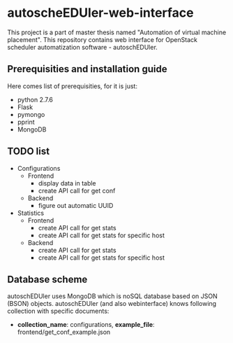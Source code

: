 # autoscheEDUler-web-interface

This project is a part of master thesis named "Automation of virtual machine placement". 
This repository contains web interface for OpenStack scheduler automatization software - autoschEDUler.

## Prerequisities and installation guide

Here comes list of prerequisities, for it is just:
* python 2.7.6
* Flask
* pymongo
* pprint
* MongoDB

## TODO list

* Configurations
  * Frontend
    * display data in table
    * create API call for get conf
  * Backend
    * figure out automatic UUID
* Statistics
  * Frontend
    * create API call for get stats
    * create API call for get stats for specific host
  * Backend
    * create API call for get stats
    * create API call for get stats for specific host
    
## Database scheme
autoschEDUler uses MongoDB which is noSQL database based on JSON (BSON) objects. autoschEDUler (and also webinterface) knows following collection with specific documents:
* __collection_name__: configurations, __example_file__: frontend/get_conf_example.json
